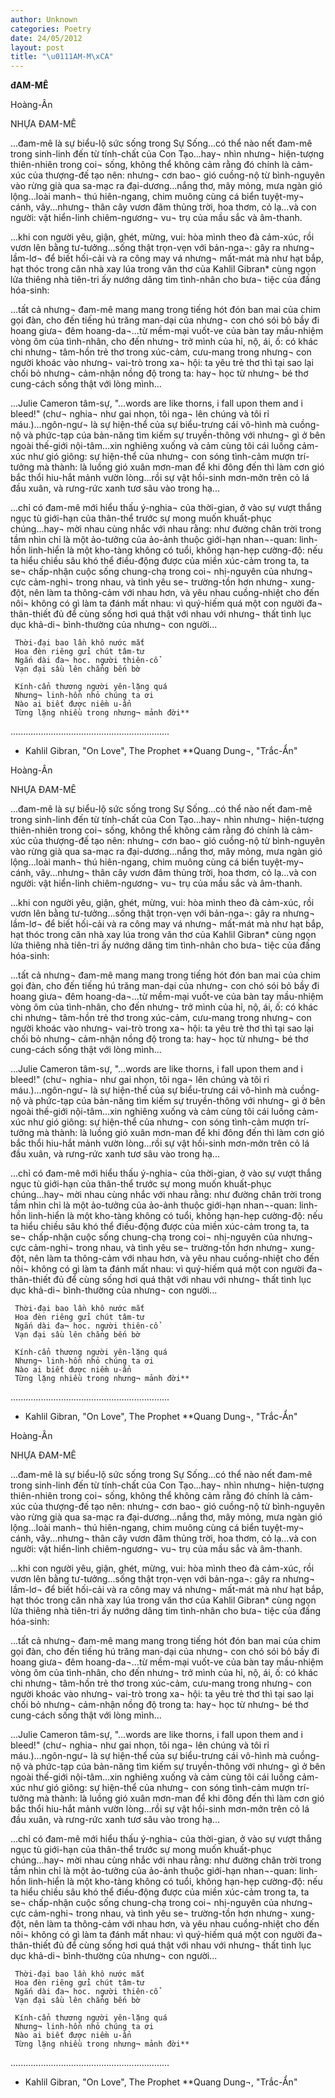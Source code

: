 ```yaml
---
author: Unknown
categories: Poetry
date: 24/05/2012
layout: post
title: "\u0111AM-M\xCA"
---
```


**đAM-MÊ**

Hoàng-Ân

NHỰA ĐAM-MÊ

...đam-mê là sự biểu-lộ sức sống trong Sự Sống...có thể nào nết đam-mê trong sinh-linh đến từ tính-chất của Con Tạo...hay¬ nhìn nhưng¬ hiện-tượng thiên-nhiên trong coi¬ sống, không thể không cảm rằng đó chính là cảm-xúc của thượng-đế tạo nên: nhưng¬ cơn bao¬ gió cuồng-nộ từ bình-nguyên vào rừng già qua sa-mạc ra đại-dương...nắng thơ, mây mỏng, mưa ngàn gió lộng...loài manh¬ thú hiên-ngang, chim muông cùng cá biển tuyệt-my¬ cánh, vây...nhưng¬ thân cây vươn đâm thủng trời, hoa thơm, cỏ lạ...và con người: vật hiển-linh chiêm-ngương¬ vu¬ trụ của mầu sắc và âm-thanh.

...khi con người yêu, giận, ghét, mừng, vui: hòa mình theo đà cảm-xúc, rồi vươn lên bằng tư-tưởng...sống thật trọn-vẹn với bản-nga¬: gây ra nhưng¬ lầm-lơ¬ để biết hối-cải và ra công may vá nhưng¬ mất-mát mà như hạt bắp, hạt thóc trong căn nhà xay lúa trong văn thơ của Kahlil Gibran* cùng ngọn lửa thiêng nhà tiên-tri ấy nướng dâng tim tình-nhân cho bưa¬ tiệc của đấng hóa-sinh:

...tất cả nhưng¬ đam-mê mang mang trong tiếng hót đón ban mai của chim gọi đàn, cho đến tiếng hú trăng man-dại của nhưng¬ con chó sói bỏ bầy đi hoang giưa¬ đêm hoang-da¬...từ mềm-mại vuốt-ve của bàn tay mầu-nhiệm vòng ôm của tình-nhân, cho đến nhưng¬ trở mình của hỉ, nộ, ái, ố: có khác chi nhưng¬ tâm-hồn trẻ thơ trong xúc-cảm, cưu-mang trong nhưng¬ con người khoác vào nhưng¬ vai-trò trong xa¬ hội: ta yêu trẻ thơ thì tại sao lại chối bỏ nhưng¬ cảm-nhận nồng độ trong ta: hay¬ học từ nhưng¬ bé thơ cung-cách sống thật với lòng mình...

...Julie Cameron tâm-sự, "...words are like thorns, i fall upon them and i bleed!" (chư¬ nghia¬ như gai nhọn, tôi nga¬ lên chúng và tôi rỉ máu.)...ngôn-ngư¬ là sự hiện-thể của sự biểu-trưng cái vô-hình mà cuồng-nộ và phức-tạp cúa bản-năng tìm kiếm sự truyền-thông với nhưng¬ gì ở bên ngoài thế-giới nội-tâm...xin nghiêng xuống và cảm cùng tôi cái luồng cảm-xúc như gió giông: sự hiện-thể của nhưng¬ con sóng tình-cảm mượn trí-tưởng mà thành: là luồng gió xuân mơn-man để khi đông đến thì làm cơn gió bắc thổi hiu-hắt mảnh vườn lòng...rồi sự vật hồi-sinh mơn-mởn trên cỏ lá đầu xuân, và rưng-rức xanh tươ sâu vào trong hạ...

...chỉ có đam-mê mới hiểu thấu ý-nghia¬ của thời-gian, ở vào sự vượt thắng ngục tù giới-hạn của thân-thể trước sự mong muốn khuất-phục chúng...hay¬ mời nhau cùng nhắc với nhau rằng: như đường chân trời trong tầm nhìn chỉ là một ảo-tưởng của ảo-ảnh thuộc giới-hạn nhan¬-quan: linh-hồn linh-hiển là một kho-tàng không có tuổi, không hạn-hẹp cường-độ: nếu ta hiểu chiều sâu khó thể điều-động được của miền xúc-cảm trong ta, ta se¬ chấp-nhận cuộc sống chung-chạ trong coi¬ nhị-nguyên của nhưng¬ cực cảm-nghi¬ trong nhau, và tình yêu se¬ trường-tồn hơn nhưng¬ xung-đột, nên làm ta thông-cảm với nhau hơn, và yêu nhau cuồng-nhiệt cho đến nôi¬ không có gì làm ta đánh mất nhau: vì quý-hiếm quá một con người đa¬ thân-thiết đủ để cùng sống hơi quá thật với nhau với nhưng¬ thất tình lục dục khả-di¬ bình-thường của nhưng¬ con người...

     Thời-đại bao lần khô nước mắt
     Hoa đèn riêng gửi chút tâm-tư
     Ngắn dài đa¬ hoc. người thiên-cổ
     Vạn đại sầu lên chẳng bến bờ

     Kính-cẩn thương người yên-lặng quá
     Nhưng¬ linh-hồn nhỏ chúng ta ơi
     Nào ai biết được niềm u-ẩn
     Từng lặng nhiều trong nhưng¬ mảnh đời**
                    

...............................................................
*  Kahlil Gibran, "On Love", The Prophet
**Quang Dung¬, "Trắc-Ẩn"

Hoàng-Ân

NHỰA ĐAM-MÊ

...đam-mê là sự biểu-lộ sức sống trong Sự Sống...có thể nào nết đam-mê trong sinh-linh đến từ tính-chất của Con Tạo...hay¬ nhìn nhưng¬ hiện-tượng thiên-nhiên trong coi¬ sống, không thể không cảm rằng đó chính là cảm-xúc của thượng-đế tạo nên: nhưng¬ cơn bao¬ gió cuồng-nộ từ bình-nguyên vào rừng già qua sa-mạc ra đại-dương...nắng thơ, mây mỏng, mưa ngàn gió lộng...loài manh¬ thú hiên-ngang, chim muông cùng cá biển tuyệt-my¬ cánh, vây...nhưng¬ thân cây vươn đâm thủng trời, hoa thơm, cỏ lạ...và con người: vật hiển-linh chiêm-ngương¬ vu¬ trụ của mầu sắc và âm-thanh.

...khi con người yêu, giận, ghét, mừng, vui: hòa mình theo đà cảm-xúc, rồi vươn lên bằng tư-tưởng...sống thật trọn-vẹn với bản-nga¬: gây ra nhưng¬ lầm-lơ¬ để biết hối-cải và ra công may vá nhưng¬ mất-mát mà như hạt bắp, hạt thóc trong căn nhà xay lúa trong văn thơ của Kahlil Gibran* cùng ngọn lửa thiêng nhà tiên-tri ấy nướng dâng tim tình-nhân cho bưa¬ tiệc của đấng hóa-sinh:

...tất cả nhưng¬ đam-mê mang mang trong tiếng hót đón ban mai của chim gọi đàn, cho đến tiếng hú trăng man-dại của nhưng¬ con chó sói bỏ bầy đi hoang giưa¬ đêm hoang-da¬...từ mềm-mại vuốt-ve của bàn tay mầu-nhiệm vòng ôm của tình-nhân, cho đến nhưng¬ trở mình của hỉ, nộ, ái, ố: có khác chi nhưng¬ tâm-hồn trẻ thơ trong xúc-cảm, cưu-mang trong nhưng¬ con người khoác vào nhưng¬ vai-trò trong xa¬ hội: ta yêu trẻ thơ thì tại sao lại chối bỏ nhưng¬ cảm-nhận nồng độ trong ta: hay¬ học từ nhưng¬ bé thơ cung-cách sống thật với lòng mình...

...Julie Cameron tâm-sự, "...words are like thorns, i fall upon them and i bleed!" (chư¬ nghia¬ như gai nhọn, tôi nga¬ lên chúng và tôi rỉ máu.)...ngôn-ngư¬ là sự hiện-thể của sự biểu-trưng cái vô-hình mà cuồng-nộ và phức-tạp cúa bản-năng tìm kiếm sự truyền-thông với nhưng¬ gì ở bên ngoài thế-giới nội-tâm...xin nghiêng xuống và cảm cùng tôi cái luồng cảm-xúc như gió giông: sự hiện-thể của nhưng¬ con sóng tình-cảm mượn trí-tưởng mà thành: là luồng gió xuân mơn-man để khi đông đến thì làm cơn gió bắc thổi hiu-hắt mảnh vườn lòng...rồi sự vật hồi-sinh mơn-mởn trên cỏ lá đầu xuân, và rưng-rức xanh tươ sâu vào trong hạ...

...chỉ có đam-mê mới hiểu thấu ý-nghia¬ của thời-gian, ở vào sự vượt thắng ngục tù giới-hạn của thân-thể trước sự mong muốn khuất-phục chúng...hay¬ mời nhau cùng nhắc với nhau rằng: như đường chân trời trong tầm nhìn chỉ là một ảo-tưởng của ảo-ảnh thuộc giới-hạn nhan¬-quan: linh-hồn linh-hiển là một kho-tàng không có tuổi, không hạn-hẹp cường-độ: nếu ta hiểu chiều sâu khó thể điều-động được của miền xúc-cảm trong ta, ta se¬ chấp-nhận cuộc sống chung-chạ trong coi¬ nhị-nguyên của nhưng¬ cực cảm-nghi¬ trong nhau, và tình yêu se¬ trường-tồn hơn nhưng¬ xung-đột, nên làm ta thông-cảm với nhau hơn, và yêu nhau cuồng-nhiệt cho đến nôi¬ không có gì làm ta đánh mất nhau: vì quý-hiếm quá một con người đa¬ thân-thiết đủ để cùng sống hơi quá thật với nhau với nhưng¬ thất tình lục dục khả-di¬ bình-thường của nhưng¬ con người...

     Thời-đại bao lần khô nước mắt
     Hoa đèn riêng gửi chút tâm-tư
     Ngắn dài đa¬ hoc. người thiên-cổ
     Vạn đại sầu lên chẳng bến bờ

     Kính-cẩn thương người yên-lặng quá
     Nhưng¬ linh-hồn nhỏ chúng ta ơi
     Nào ai biết được niềm u-ẩn
     Từng lặng nhiều trong nhưng¬ mảnh đời**
                    

...............................................................
*  Kahlil Gibran, "On Love", The Prophet
**Quang Dung¬, "Trắc-Ẩn"

Hoàng-Ân

NHỰA ĐAM-MÊ

...đam-mê là sự biểu-lộ sức sống trong Sự Sống...có thể nào nết đam-mê trong sinh-linh đến từ tính-chất của Con Tạo...hay¬ nhìn nhưng¬ hiện-tượng thiên-nhiên trong coi¬ sống, không thể không cảm rằng đó chính là cảm-xúc của thượng-đế tạo nên: nhưng¬ cơn bao¬ gió cuồng-nộ từ bình-nguyên vào rừng già qua sa-mạc ra đại-dương...nắng thơ, mây mỏng, mưa ngàn gió lộng...loài manh¬ thú hiên-ngang, chim muông cùng cá biển tuyệt-my¬ cánh, vây...nhưng¬ thân cây vươn đâm thủng trời, hoa thơm, cỏ lạ...và con người: vật hiển-linh chiêm-ngương¬ vu¬ trụ của mầu sắc và âm-thanh.

...khi con người yêu, giận, ghét, mừng, vui: hòa mình theo đà cảm-xúc, rồi vươn lên bằng tư-tưởng...sống thật trọn-vẹn với bản-nga¬: gây ra nhưng¬ lầm-lơ¬ để biết hối-cải và ra công may vá nhưng¬ mất-mát mà như hạt bắp, hạt thóc trong căn nhà xay lúa trong văn thơ của Kahlil Gibran* cùng ngọn lửa thiêng nhà tiên-tri ấy nướng dâng tim tình-nhân cho bưa¬ tiệc của đấng hóa-sinh:

...tất cả nhưng¬ đam-mê mang mang trong tiếng hót đón ban mai của chim gọi đàn, cho đến tiếng hú trăng man-dại của nhưng¬ con chó sói bỏ bầy đi hoang giưa¬ đêm hoang-da¬...từ mềm-mại vuốt-ve của bàn tay mầu-nhiệm vòng ôm của tình-nhân, cho đến nhưng¬ trở mình của hỉ, nộ, ái, ố: có khác chi nhưng¬ tâm-hồn trẻ thơ trong xúc-cảm, cưu-mang trong nhưng¬ con người khoác vào nhưng¬ vai-trò trong xa¬ hội: ta yêu trẻ thơ thì tại sao lại chối bỏ nhưng¬ cảm-nhận nồng độ trong ta: hay¬ học từ nhưng¬ bé thơ cung-cách sống thật với lòng mình...

...Julie Cameron tâm-sự, "...words are like thorns, i fall upon them and i bleed!" (chư¬ nghia¬ như gai nhọn, tôi nga¬ lên chúng và tôi rỉ máu.)...ngôn-ngư¬ là sự hiện-thể của sự biểu-trưng cái vô-hình mà cuồng-nộ và phức-tạp cúa bản-năng tìm kiếm sự truyền-thông với nhưng¬ gì ở bên ngoài thế-giới nội-tâm...xin nghiêng xuống và cảm cùng tôi cái luồng cảm-xúc như gió giông: sự hiện-thể của nhưng¬ con sóng tình-cảm mượn trí-tưởng mà thành: là luồng gió xuân mơn-man để khi đông đến thì làm cơn gió bắc thổi hiu-hắt mảnh vườn lòng...rồi sự vật hồi-sinh mơn-mởn trên cỏ lá đầu xuân, và rưng-rức xanh tươ sâu vào trong hạ...

...chỉ có đam-mê mới hiểu thấu ý-nghia¬ của thời-gian, ở vào sự vượt thắng ngục tù giới-hạn của thân-thể trước sự mong muốn khuất-phục chúng...hay¬ mời nhau cùng nhắc với nhau rằng: như đường chân trời trong tầm nhìn chỉ là một ảo-tưởng của ảo-ảnh thuộc giới-hạn nhan¬-quan: linh-hồn linh-hiển là một kho-tàng không có tuổi, không hạn-hẹp cường-độ: nếu ta hiểu chiều sâu khó thể điều-động được của miền xúc-cảm trong ta, ta se¬ chấp-nhận cuộc sống chung-chạ trong coi¬ nhị-nguyên của nhưng¬ cực cảm-nghi¬ trong nhau, và tình yêu se¬ trường-tồn hơn nhưng¬ xung-đột, nên làm ta thông-cảm với nhau hơn, và yêu nhau cuồng-nhiệt cho đến nôi¬ không có gì làm ta đánh mất nhau: vì quý-hiếm quá một con người đa¬ thân-thiết đủ để cùng sống hơi quá thật với nhau với nhưng¬ thất tình lục dục khả-di¬ bình-thường của nhưng¬ con người...

     Thời-đại bao lần khô nước mắt
     Hoa đèn riêng gửi chút tâm-tư
     Ngắn dài đa¬ hoc. người thiên-cổ
     Vạn đại sầu lên chẳng bến bờ

     Kính-cẩn thương người yên-lặng quá
     Nhưng¬ linh-hồn nhỏ chúng ta ơi
     Nào ai biết được niềm u-ẩn
     Từng lặng nhiều trong nhưng¬ mảnh đời**
                    

...............................................................
*  Kahlil Gibran, "On Love", The Prophet
**Quang Dung¬, "Trắc-Ẩn"
